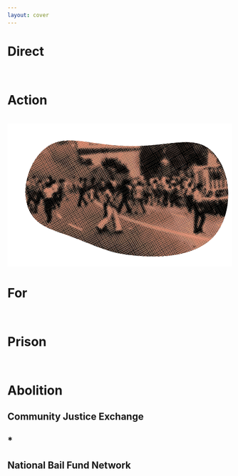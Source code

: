 ```yaml
---
layout: cover
---
```


<div class="title-background">
<h1 class="title direct">Direct</h1> <br> 
<h1 class="title action">Action </h1> <br> 
<img src="assets/photo/mount-pleasant1.png" class="title-img" alt="Mount Pleasant Riots"/>
<h1 class="title for">For</h1> <br>
<h1 class="title prison">Prison</h1> <br> 
<h1 class="title abolition">Abolition</h1>
</div>

<div class="credit">
<h2 class="credit"> Community Justice Exchange </h2>
<h2 class="credit asterisk"> * </h2>
<h2 class="credit"> National Bail Fund Network </h2>
</div>